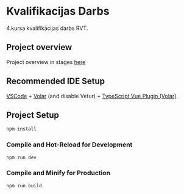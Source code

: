 # Kvalifikacijas Darbs

4.kursa kvalifikācijas darbs RVT.

## Project overview

Project overview in stages [here](https://github.com/github-monstrs/Kvalifikacijas-Darbs/tree/main/project-overview)

## Recommended IDE Setup

[VSCode](https://code.visualstudio.com/) + [Volar](https://marketplace.visualstudio.com/items?itemName=Vue.volar) (and disable Vetur) + [TypeScript Vue Plugin (Volar)](https://marketplace.visualstudio.com/items?itemName=Vue.vscode-typescript-vue-plugin).

## Project Setup

```sh
npm install
```

### Compile and Hot-Reload for Development

```sh
npm run dev
```

### Compile and Minify for Production

```sh
npm run build
```
